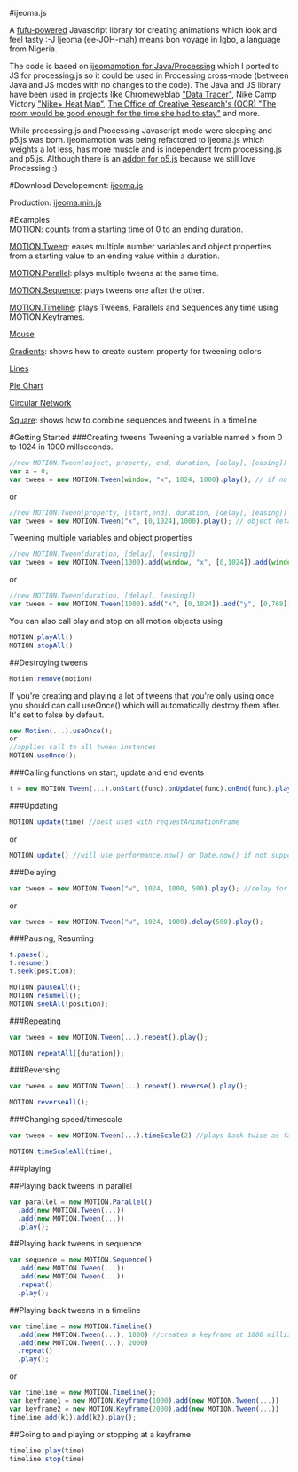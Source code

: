 #ijeoma.js
 
A [fufu-powered](http://en.wikipedia.org/wiki/Fufu) Javascript library for creating animations which look and feel tasty :-J Ijeoma (ee-JOH-mah) means bon voyage in Igbo, a language from Nigeria. 

The code is based on [ijeomamotion for Java/Processing](https://github.com/ekeneijeoma/ijeomamotion) which I ported to JS for processing.js so it could be used in Processing cross-mode (between Java and JS modes with no changes to the code). The Java and JS library have been used in projects like Chromeweblab ["Data Tracer"](https://www.youtube.com/watch?v=RrgjufJhmwk#t=40), Nike Camp Victory ["Nike+ Heat Map"](https://www.youtube.com/watch?v=xtTGsYyR0Ng#t=140), [The Office of Creative Research's (OCR) "The room would be good enough for the time she had to stay"](https://vimeo.com/69681117) and more. 

While processing.js and Processing Javascript mode were sleeping and p5.js was born. ijeomamotion was being refactored to ijeoma.js which weights a lot less, has more muscle and is independent from processing.js and p5.js. Although there is an [addon for p5.js](https://github.com/ekeneijeoma/p5.ijeoma.js) because we still love Processing :) 

#Download 
Developement: [ijeoma.js](https://raw.githubusercontent.com/ekeneijeoma/ijeoma.js/master/build/ijeoma.js)

Production: [ijeoma.min.js](https://raw.githubusercontent.com/ekeneijeoma/ijeoma.js/master/build/ijeoma.min.js)

#Examples  
[MOTION](http://ekeneijeoma.github.io/ijeoma.js/examples/Motion.html): counts from a starting time of 0 to an ending duration. 

[MOTION.Tween](http://ekeneijeoma.github.io/ijeoma.js/examples/Tween.html): eases multiple number variables and object properties from a starting value to an ending value within a duration. 

[MOTION.Parallel](http://ekeneijeoma.github.io/ijeoma.js/examples/Parallel.html): plays multiple tweens at the same time.

[MOTION.Sequence](http://ekeneijeoma.github.io/ijeoma.js/examples/Sequence.html): plays tweens one after the other.

[MOTION.Timeline](http://ekeneijeoma.github.io/ijeoma.js/examples/Timeline.html): plays Tweens, Parallels and Sequences any time using MOTION.Keyframes.

[Mouse](http://ekeneijeoma.github.io/ijeoma.js/examples/mouse.html)

[Gradients](http://ekeneijeoma.github.io/ijeoma.js/examples/gradients.html): shows how to create custom property for tweening colors

[Lines](http://ekeneijeoma.github.io/ijeoma.js/examples/lines.html)

[Pie Chart](http://ekeneijeoma.github.io/ijeoma.js/examples/pieChart.html)

[Circular Network](http://ekeneijeoma.github.io/ijeoma.js/examples/circularNetwork.html)

[Square](http://ekeneijeoma.github.io/ijeoma.js/examples/square.html): shows how to combine sequences and tweens in a timeline

#Getting Started 
###Creating tweens
Tweening a variable named x from 0 to 1024 in 1000 millseconds. 
```javascript 
//new MOTION.Tween(object, property, end, duration, [delay], [easing])
var x = 0;
var tween = new MOTION.Tween(window, "x", 1024, 1000).play(); // if no object is passed it will default to window
```
or
```javascript 
//new MOTION.Tween(property, [start,end], duration, [delay], [easing])
var tween = new MOTION.Tween("x", [0,1024],1000).play(); // object defaults to window and the variable x is defined in window with a starting value of 0
```

Tweening multiple variables and object properties
```javascript
//new MOTION.Tween(duration, [delay], [easing])
var tween = new MOTION.Tween(1000).add(window, "x", [0,1024]).add(window, "y", [0,768]).add(window, "size", [0,100]).play();
```
or
```javascript
//new MOTION.Tween(duration, [delay], [easing])
var tween = new MOTION.Tween(1000).add("x", [0,1024]).add("y", [0,768]).add("size", [0,100]).play(); // object defaults to window
```

You can also call play and stop on all motion objects using
```javascript
MOTION.playAll()
MOTION.stopAll()
```

##Destroying tweens
```javascript
Motion.remove(motion)
```

If you're creating and playing a lot of tweens that you're only using once you should can call useOnce() which will automatically destroy them after. It's set to false by default.
```javascript
new Motion(...).useOnce();
or
//applies call to all tween instances
MOTION.useOnce();
```

###Calling functions on start, update and end events 
```javascript
t = new MOTION.Tween(...).onStart(func).onUpdate(func).onEnd(func).play(); 
```

###Updating
```javascript 
MOTION.update(time) //best used with requestAnimationFrame
```
or
```javascript 
MOTION.update() //will use performance.now() or Date.now() if not supported.
```

###Delaying
```javascript
var tween = new MOTION.Tween("w", 1024, 1000, 500).play(); //delay for 500 milliseconds
```
or
```javascript
var tween = new MOTION.Tween("w", 1024, 1000).delay(500).play();
```
###Pausing, Resuming  
```javascript  
t.pause(); 
t.resume(); 
t.seek(position); 

MOTION.pauseAll();
MOTION.resumell();
MOTION.seekAll(position);
```
###Repeating
```javascript
var tween = new MOTION.Tween(...).repeat().play();

MOTION.repeatAll([duration]);
```
###Reversing
```javascript 
var tween = new MOTION.Tween(...).repeat().reverse().play();

MOTION.reverseAll();
```

###Changing speed/timescale
```javascript 
var tween = new MOTION.Tween(...).timeScale(2) //plays back twice as fast

MOTION.timeScaleAll(time);
```

###playing

##Playing back tweens in parallel
```javascript
var parallel = new MOTION.Parallel()
  .add(new MOTION.Tween(...)) 
  .add(new MOTION.Tween(...)) 
  .play(); 
``` 

##Playing back tweens in sequence
```javascript
var sequence = new MOTION.Sequence() 
  .add(new MOTION.Tween(...)) 
  .add(new MOTION.Tween(...))  
  .repeat()
  .play();
``` 

##Playing back tweens in a timeline
```javascript
var timeline = new MOTION.Timeline()
  .add(new MOTION.Tween(...), 1000) //creates a keyframe at 1000 milliseconds and adds that tween object
  .add(new MOTION.Tween(...), 2000)
  .repeat()
  .play();
``` 
or
```javascript
var timeline = new MOTION.Timeline();
var keyframe1 = new MOTION.Keyframe(1000).add(new MOTION.Tween(...))
var keyframe2 = new MOTION.Keyframe(2000).add(new MOTION.Tween(...))
timeline.add(k1).add(k2).play();
``` 

##Going to and playing or stopping at a keyframe
```javascript
timeline.play(time)
timeline.stop(time)
```

